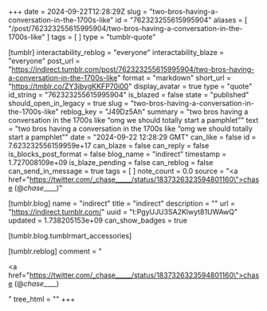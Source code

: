 +++
date = 2024-09-22T12:28:29Z
slug = "two-bros-having-a-conversation-in-the-1700s-like"
id = "762323255615995904"
aliases = [ "/post/762323255615995904/two-bros-having-a-conversation-in-the-1700s-like" ]
tags = [ ]
type = "tumblr-quote"

[tumblr]
interactability_reblog = "everyone"
interactability_blaze = "everyone"
post_url = "https://indirect.tumblr.com/post/762323255615995904/two-bros-having-a-conversation-in-the-1700s-like"
format = "markdown"
short_url = "https://tmblr.co/ZY3jbygKKFP70i00"
display_avatar = true
type = "quote"
id_string = "762323255615995904"
is_blazed = false
state = "published"
should_open_in_legacy = true
slug = "two-bros-having-a-conversation-in-the-1700s-like"
reblog_key = "J49Dz5Ah"
summary = "two bros having a conversation in the 1700s like “omg we should totally start a pamphlet”"
text = "two bros having a conversation in the 1700s like “omg we should totally start a pamphlet”"
date = "2024-09-22 12:28:29 GMT"
can_like = false
id = 7.623232556159959e+17
can_blaze = false
can_reply = false
is_blocks_post_format = false
blog_name = "indirect"
timestamp = 1.727008109e+09
is_blaze_pending = false
can_reblog = false
can_send_in_message = true
tags = [ ]
note_count = 0.0
source = "<a href=\"https://twitter.com/_chase_____/status/1837326323594801160\">chase (@_chase_____)</a>"

[tumblr.blog]
name = "indirect"
title = "indirect"
description = ""
url = "https://indirect.tumblr.com/"
uuid = "t:PgyUJU3SA2Klwyt81UWAwQ"
updated = 1.738205153e+09
can_show_badges = true

[tumblr.blog.tumblrmart_accessories]

[tumblr.reblog]
comment = "<p><a href=\"https://twitter.com/_chase_____/status/1837326323594801160\">chase (@_chase_____)</a></p>"
tree_html = ""
+++
